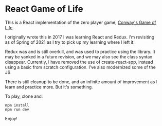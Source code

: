 # React Game of Life

This is a React implementation of the zero player game, [Conway's Game of Life](https://en.wikipedia.org/wiki/Conway%27s_Game_of_Life).

I originally wrote this in 2017 I was learning React and Redux. I'm revisiting as of Spring of 2021 as I try to pick up my learning where I left it.

Redux was and is still overkill, and was used to practice using the library. It may be yanked in a future revision, and we may also see the class syntax disappear. Currently, I have removed the use of create-react-app, instead using a basic from scratch configuration. I've also modernized some of the JS.

There is still cleanup to be done, and an infinite amount of improvement as I learn and practice more. But it's something.

To play, clone and:

```
npm install
npm run dev
```

Enjoy!
